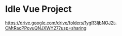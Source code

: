 # Idle Vue Project
https://drive.google.com/drive/folders/1ygR3IjbNOJ2t-CMtRacPPovuQNJXWY27?usp=sharing
